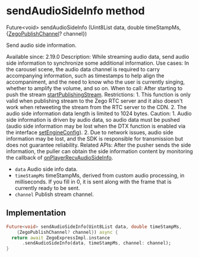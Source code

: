 


# sendAudioSideInfo method








Future&lt;void> sendAudioSideInfo
(Uint8List data, double timeStampMs, {[ZegoPublishChannel](../../zego_uikit_prebuilt_live_audio_room/ZegoPublishChannel.md)? channel})





<p>Send audio side information.</p>
<p>Available since: 2.19.0
Description: While streaming audio data, send audio side information to synchronize some additional information.
Use cases: In the carousel scene, the audio data channel is required to carry accompanying information, such as timestamps to help align the accompaniment, and the need to know who the user is currently singing, whether to amplify the volume, and so on.
When to call: After starting to push the stream <a href="../../zego_uikit_prebuilt_live_audio_room/ZegoExpressEnginePublisher/startPublishingStream.md">startPublishingStream</a>.
Restrictions: 1. This function is only valid when publishing stream to the Zego RTC server and it also doesn't work when retweeting the stream from the RTC server to the CDN. 2. The audio side information data length is limited to 1024 bytes.
Caution: 1. Audio side information is driven by audio data, so audio data must be pushed (audio side information may be lost when the DTX function is enabled via the interface <a href="../../zego_uikit_prebuilt_live_audio_room/ZegoExpressEngine/setEngineConfig.md">setEngineConfig</a>). 2. Due to network issues, audio side information may be lost, and the SDK is responsible for transmission but does not guarantee reliability.
Related APIs: After the pusher sends the side information, the puller can obtain the side information content by monitoring the callback of <a href="../../zego_uikit_prebuilt_live_audio_room/ZegoExpressEngine/onPlayerRecvAudioSideInfo.md">onPlayerRecvAudioSideInfo</a>.</p>
<ul>
<li><code>data</code> Audio side info data.</li>
<li><code>timeStampMs</code> timeStampMs, derived from custom audio processing, in milliseconds. If you fill in 0, it is sent along with the frame that is currently ready to be sent.</li>
<li><code>channel</code> Publish stream channel.</li>
</ul>



## Implementation

```dart
Future<void> sendAudioSideInfo(Uint8List data, double timeStampMs,
    {ZegoPublishChannel? channel}) async {
  return await ZegoExpressImpl.instance
      .sendAudioSideInfo(data, timeStampMs, channel: channel);
}
```







